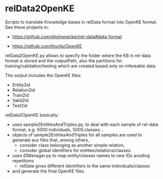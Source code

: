  # relData2OpenKE
 
Scripts to translate Knowledge bases in relData format into OpenKE format.
See these projects in:

 - https://github.com/phohenecker/rel-data#data-format
  
 -  https://github.com/thunlp/OpenKE

relData2OpenKE.py allows to specify the folder where the KB in rel-data format is stored and the outputPath, also the partitions for training/validation/testing which are created based only on infereable data.

The output includes the OpenKE files:

 - Entity2id
 - Relation2id
- Train2id
- Valid2id
- Test2id

relData2OpenKE basically:
- uses sample2EntitiesAndTriples.py, to deal with each sample of rel-data format, e.g. 5000.individuals, 5000.classes…
- objects of sample2EntitiesAndTriples for all samples are used to generate aux files that, among others,
	-  consider class belonging as another simple relation,
	- consider global identifiers for entities/relations/classes.
- uses iDManager.py  to map entity/classes names to new IDs avoding repetitions 
	- relData gives different identifiers to the same individuals/classes
- and generate the final OpenKE files.

